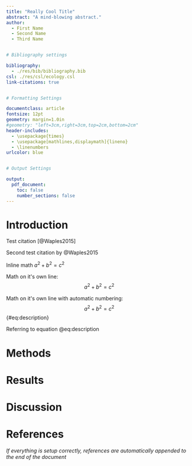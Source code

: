 ```yaml
---
title: "Really Cool Title"
abstract: "A mind-blowing abstract."
author:
  - First Name
  - Second Name
  - Third Name


# Bibliography settings

bibliography:
  - ./res/bib/bibliography.bib
csl: ./res/csl/ecology.csl
link-citations: true


# Formatting Settings

documentclass: article
fontsize: 12pt
geometry: margin=1.0in
#geometry: "left=3cm,right=3cm,top=2cm,bottom=2cm"
header-includes:
  - \usepackage{times}
  - \usepackage[mathlines,displaymath]{lineno}
  - \linenumbers
urlcolor: blue


# Output Settings

output:
  pdf_document:
    toc: false
    number_sections: false
---
```



# Introduction

Test citation [@Waples2015]

Second test citation by @Waples2015

Inline math $a^2 + b^2 = c^2$

Math on it's own line: $$a^2 + b^2 = c^2$$

Math on it's own line with automatic numbering: $$a^2 + b^2 = c^2$$ {#eq:description}

Referring to equation @eq:description


# Methods

# Results

# Discussion

# References

*If everything is setup correctly, references are automatically appended to the end of the document*
